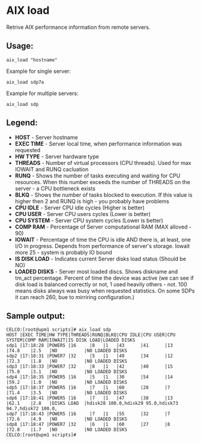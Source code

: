 AIX load
=======================================================
Retrive AIX performance information from remote servers.

Usage: 
------
``` shell
aix_load "hostname"
```

Example for single server:

``` shell
aix_load sdp7a
```

Example for multiple servers: 
``` shell
aix_load sdp
```

Legend:
-------

 * **HOST** - Server hostname
 * **EXEC TIME** - Server local time, when performance information was requested
 * **HW TYPE** - Server hardware type
 * **THREADS** - Number of virtual processors (CPU threads). Used for max IOWAIT and RUNQ cacluation
 * **RUNQ** - Shows the number of tasks executing and waiting for CPU resources. When this number exceeds the number of THREADS on the server - a CPU bottleneck exists
 * **BLKQ** - Shows the number of tasks blocked to execution. If this value is higher then 2 and RUNQ is high - you probably have problems
 * **CPU IDLE** - Server CPU idle cycles (Higher is better)
 * **CPU USER** - Server CPU users cycles (Lower is better)
 * **CPU SYSTEM** - Server CPU system cycles (Lower is better)
 * **COMP RAM** - Percentage of Server computational RAM (MAX alloved - 90)
 * **IOWAIT** - Percentage of time the CPU is idle AND there is, at least, one I/O in progress. Depends from performance of server's storage. Iowait more 25 - system is probably IO bound
 * **IS DISK LOAD** - Indicates current Server disks load status (Should be NO)
 * **LOADED DISKS** - Server most loaded discs. Shows diskname and tm_act percentage. Percent of time the device was active (we can see if disk load is balanced correctly or not, 1 used heavily others - not. 100 means disks always was busy when requested statistics. On some SDPs it can reach 260, bue to mirriring configuration.)

 Sample output:
 ---------------
``` shell
CELCO:[root@upm1 scripts]# aix_load sdp
HOST |EXEC TIME|HW TYPE|THREADS|RUNQ|BLKQ|CPU IDLE|CPU USER|CPU SYSTEM|COMP RAM|IOWAIT|IS DISK LOAD|LOADED DISKS                  
sdp1 |17:18:28 |POWER5 |16     |8   |1   |43      |41      |13        |74.8    |2.5   |NO          |NO LOADED DISKS               
sdp2 |17:18:31 |POWER7 |32     |5   |1   |49      |34      |12        |72.3    |1.8   |NO          |NO LOADED DISKS               
sdp3 |17:18:33 |POWER7 |32     |8   |1   |42      |40      |15        |75.0    |3.1   |NO          |NO LOADED DISKS               
sdp4 |17:18:35 |POWER5 |16     |5   |1   |30      |54      |14        |59.2    |1.0   |NO          |NO LOADED DISKS               
sdp5 |17:18:37 |POWER5 |16     |7   |1   |60      |28      |7         |71.4    |3.5   |NO          |NO LOADED DISKS               
sdp6 |17:18:41 |POWER5 |16     |7   |1   |47      |38      |13        |62.1    |2.8   |DISKS LOAD  |hdisk28 100.0,hdisk29 95.0,hdisk73 94.7,hdisk72 100.0,
sdp7 |17:18:43 |POWER5 |16     |7   |1   |55      |32      |7         |72.6    |4.9   |NO          |NO LOADED DISKS               
sdp8 |17:18:47 |POWER7 |32     |6   |1   |60      |27      |8         |72.8    |1.7   |NO          |NO LOADED DISKS 
CELCO:[root@upm1 scripts]# 
```